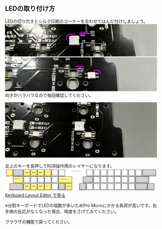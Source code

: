 ## LEDの取り付け方

LEDの切り欠きとシルク印刷のコーナーを合わせてはんだ付けしましょう。  
![](img/IMG_3659.jpg)  
![](img/IMG_3660.jpg)  
向きがバラバラなので毎回確認してください。

![](img/IMG_3662.jpg)  

左上のキーを長押しでRGB操作用のレイヤーになります。  
![](img/layoutrgb.png)  
[Keyboard Layout Editor で見る](http://www.keyboard-layout-editor.com/#/gists/a78d9342dd93a60fed1b255a5a018bf9)  

※分割キーボードでLEDの個数が多いためPro Microにかかる負荷が高いです。右手側の反応がなくなった場合、明度をさげてみてください。

ブラウザの機能で戻ってください。
